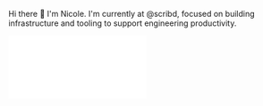 Hi there 👋 I'm Nicole. I'm currently at @scribd, focused on building infrastructure and tooling to support engineering productivity.

<!--
**nicoleepp/nicoleepp** is a ✨ _special_ ✨ repository because its `README.md` (this file) appears on your GitHub profile.

Here are some ideas to get you started:

- 🔭 I’m currently working on ...
- 🌱 I’m currently learning ...
- 👯 I’m looking to collaborate on ...
- 🤔 I’m looking for help with ...
- 💬 Ask me about ...
- 📫 How to reach me: ...
- 😄 Pronouns: ...
- ⚡ Fun fact: ...
-->
<a href="https://github.com/nicoleepp">
    <img align="center" width="49%" src="./achievements.svg" />
</a>
